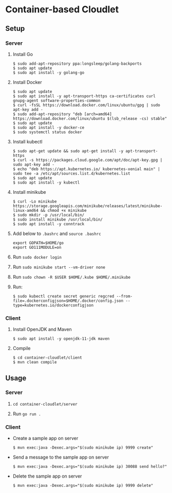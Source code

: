 # Container-based Cloudlet

## Setup

### Server

1. Install Go
    ```
    $ sudo add-apt-repository ppa:longsleep/golang-backports
    $ sudo apt update
    $ sudo apt install -y golang-go
    ```

1. Install Docker
    ```
    $ sudo apt update
    $ sudo apt install -y apt-transport-https ca-certificates curl gnupg-agent software-properties-common
    $ curl -fsSL https://download.docker.com/linux/ubuntu/gpg | sudo apt-key add -
    $ sudo add-apt-repository "deb [arch=amd64] https://download.docker.com/linux/ubuntu $(lsb_release -cs) stable"
    $ sudo apt update
    $ sudo apt install -y docker-ce
    $ sudo systemctl status docker
    ```

1. Install kubectl
    ```
    $ sudo apt-get update && sudo apt-get install -y apt-transport-https
    $ curl -s https://packages.cloud.google.com/apt/doc/apt-key.gpg | sudo apt-key add -
    $ echo "deb https://apt.kubernetes.io/ kubernetes-xenial main" | sudo tee -a /etc/apt/sources.list.d/kubernetes.list
    $ sudo apt update
    $ sudo apt install -y kubectl
    ```

1. Install minikube
    ```
    $ curl -Lo minikube https://storage.googleapis.com/minikube/releases/latest/minikube-linux-amd64 && chmod +x minikube
    $ sudo mkdir -p /usr/local/bin/
    $ sudo install minikube /usr/local/bin/
    $ sudo apt install -y conntrack
    ```


1. Add below to `.bashrc` and `source .bashrc`
    ```
    export GOPATH=$HOME/go
    export GO111MODULE=on
    ```

1. Run `sudo docker login`

1. Run `sudo minikube start --vm-driver none`

1. Run `sudo chown -R $USER $HOME/.kube $HOME/.minikube`

1. Run:
    ```
    $ sudo kubectl create secret generic regcred --from-file=.dockerconfigjson=$HOME/.docker/config.json --type=kubernetes.io/dockerconfigjson
    ```

### Client

1. Install OpenJDK and Maven
    ```
    $ sudo apt install -y openjdk-11-jdk maven
    ```

1. Compile
    ```
    $ cd container-cloudlet/client
    $ mvn clean compile
    ```

## Usage

### Server

1. `cd container-cloudlet/server`

1. Run `go run .`

### Client

- Create a sample app on server
    ```
    $ mvn exec:java -Dexec.args="$(sudo minikube ip) 9999 create"
    ```

- Send a message to the sample app on server
    ```
    $ mvn exec:java -Dexec.args="$(sudo minikube ip) 30088 send hello?"
    ```

- Delete the sample app on server
    ```
    $ mvn exec:java -Dexec.args="$(sudo minikube ip) 9999 delete"
    ```
